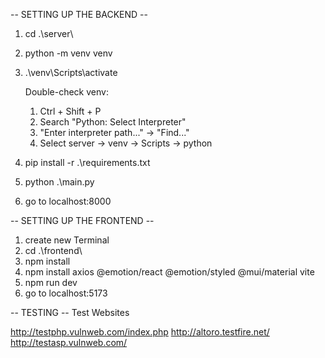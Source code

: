 -- SETTING UP THE BACKEND --
1. cd .\server\
2. python -m venv venv
3. .\venv\Scripts\activate

    Double-check venv:
    1. Ctrl + Shift + P
    2. Search "Python: Select Interpreter"
    3. "Enter interpreter path..." -> "Find..."
    4. Select server -> venv -> Scripts -> python

4. pip install -r .\requirements.txt
5. python .\main.py
6. go to localhost:8000

-- SETTING UP THE FRONTEND --
1. create new Terminal
2. cd .\frontend\
3. npm install
4. npm install axios @emotion/react @emotion/styled @mui/material vite
5. npm run dev
6. go to localhost:5173

-- TESTING --
Test Websites

http://testphp.vulnweb.com/index.php
http://altoro.testfire.net/
http://testasp.vulnweb.com/

